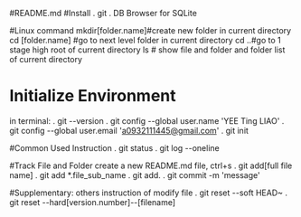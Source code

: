 #README.md
#Install
. git
. DB Browser for SQLite

#Linux command
mkdir[folder.name]#create new folder in current directory
cd [folder.name] #go to next level folder in current directory
cd ..#go to 1 stage high root of current directory
ls # show file and folder and folder list of current directory

# Initialize Environment
in terminal:
. git --version
. git config --global user.name 'YEE Ting LIAO'
. git config --global user.email 'a0932111445@gmail.com'
. git init

#Common Used Instruction
. git status
. git log --oneline

#Track File and Folder
create a new README.md file, ctrl+s
. git add[full file name]
. git add *.file_sub_name
. git add.
. git commit -m 'message'

#Supplementary: others instruction of modify file
. git reset --soft HEAD~
. git reset --hard[version.number]--[filename]